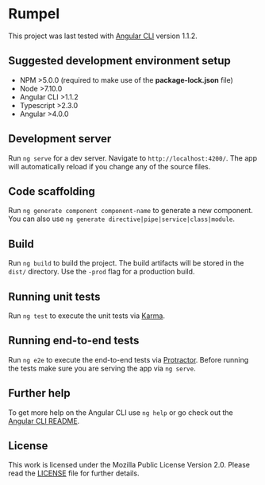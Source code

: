 # Rumpel

This project was last tested with [Angular CLI](https://github.com/angular/angular-cli) version 1.1.2.

## Suggested development environment setup

- NPM >5.0.0 (required to make use of the **package-lock.json** file)
- Node >7.10.0
- Angular CLI >1.1.2
- Typescript >2.3.0
- Angular >4.0.0

## Development server

Run `ng serve` for a dev server. Navigate to `http://localhost:4200/`. The app will automatically reload if you change any of the source files.

## Code scaffolding

Run `ng generate component component-name` to generate a new component. You can also use `ng generate directive|pipe|service|class|module`.

## Build

Run `ng build` to build the project. The build artifacts will be stored in the `dist/` directory. Use the `-prod` flag for a production build.

## Running unit tests

Run `ng test` to execute the unit tests via [Karma](https://karma-runner.github.io).

## Running end-to-end tests

Run `ng e2e` to execute the end-to-end tests via [Protractor](http://www.protractortest.org/).
Before running the tests make sure you are serving the app via `ng serve`.

## Further help

To get more help on the Angular CLI use `ng help` or go check out the [Angular CLI README](https://github.com/angular/angular-cli/blob/master/README.md).

## License

This work is licensed under the Mozilla Public License Version 2.0. Please read the [LICENSE](https://github.com/Hub-of-all-Things/Rumpel/blob/master/LICENSE.md) file for further details.
